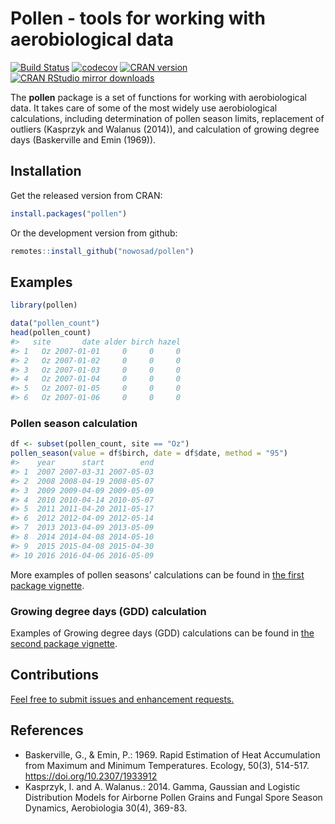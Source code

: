
<!-- README.md is generated from README.Rmd. Please edit that file -->

# Pollen - tools for working with aerobiological data

[![Build
Status](https://travis-ci.org/Nowosad/pollen.png?branch=master)](https://travis-ci.org/Nowosad/pollen)
[![codecov](https://codecov.io/gh/Nowosad/pollen/branch/master/graph/badge.svg)](https://codecov.io/gh/Nowosad/pollen)
[![CRAN
version](http://www.r-pkg.org/badges/version/pollen)](https://cran.r-project.org/package=pollen)
[![CRAN RStudio mirror
downloads](http://cranlogs.r-pkg.org/badges/pollen)](https://cran.r-project.org/package=pollen)

The **pollen** package is a set of functions for working with
aerobiological data. It takes care of some of the most widely use
aerobiological calculations, including determination of pollen season
limits, replacement of outliers (Kasprzyk and Walanus (2014)), and
calculation of growing degree days (Baskerville and Emin (1969)).

## Installation

Get the released version from CRAN:

``` r
install.packages("pollen")
```

Or the development version from github:

``` r
remotes::install_github("nowosad/pollen")
```

## Examples

``` r
library(pollen)
```

``` r
data("pollen_count")
head(pollen_count)
#>   site       date alder birch hazel
#> 1   Oz 2007-01-01     0     0     0
#> 2   Oz 2007-01-02     0     0     0
#> 3   Oz 2007-01-03     0     0     0
#> 4   Oz 2007-01-04     0     0     0
#> 5   Oz 2007-01-05     0     0     0
#> 6   Oz 2007-01-06     0     0     0
```

### Pollen season calculation

``` r
df <- subset(pollen_count, site == "Oz")
pollen_season(value = df$birch, date = df$date, method = "95")
#>    year      start        end
#> 1  2007 2007-03-31 2007-05-03
#> 2  2008 2008-04-19 2008-05-07
#> 3  2009 2009-04-09 2009-05-09
#> 4  2010 2010-04-14 2010-05-07
#> 5  2011 2011-04-20 2011-05-17
#> 6  2012 2012-04-09 2012-05-14
#> 7  2013 2013-04-09 2013-05-09
#> 8  2014 2014-04-08 2014-05-10
#> 9  2015 2015-04-08 2015-04-30
#> 10 2016 2016-04-06 2016-05-09
```

More examples of pollen seasons’ calculations can be found in [the first
package vignette](https://nowosad.github.io/pollen/articles/intro.html).

### Growing degree days (GDD) calculation

Examples of Growing degree days (GDD) calculations can be found in [the
second package
vignette](https://nowosad.github.io/pollen/articles/gdd.html).

## Contributions

[Feel free to submit issues and enhancement
requests.](https://github.com/Nowosad/pollen/issues)

## References

  - Baskerville, G., & Emin, P.: 1969. Rapid Estimation of Heat
    Accumulation from Maximum and Minimum Temperatures. Ecology, 50(3),
    514-517. <https://doi.org/10.2307/1933912>
  - Kasprzyk, I. and A. Walanus.: 2014. Gamma, Gaussian and Logistic
    Distribution Models for Airborne Pollen Grains and Fungal Spore
    Season Dynamics, Aerobiologia 30(4), 369-83.

